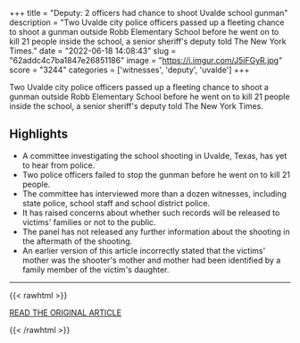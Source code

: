 +++
title = "Deputy: 2 officers had chance to shoot Uvalde school gunman"
description = "Two Uvalde city police officers passed up a fleeting chance to shoot a gunman outside Robb Elementary School before he went on to kill 21 people inside the school, a senior sheriff's deputy told The New York Times."
date = "2022-06-18 14:08:43"
slug = "62addc4c7ba1847e26851186"
image = "https://i.imgur.com/J5iFGyR.jpg"
score = "3244"
categories = ['witnesses', 'deputy', 'uvalde']
+++

Two Uvalde city police officers passed up a fleeting chance to shoot a gunman outside Robb Elementary School before he went on to kill 21 people inside the school, a senior sheriff's deputy told The New York Times.

## Highlights

- A committee investigating the school shooting in Uvalde, Texas, has yet to hear from police.
- Two police officers failed to stop the gunman before he went on to kill 21 people.
- The committee has interviewed more than a dozen witnesses, including state police, school staff and school district police.
- It has raised concerns about whether such records will be released to victims' families or not to the public.
- The panel has not released any further information about the shooting in the aftermath of the shooting.
- An earlier version of this article incorrectly stated that the victims' mother was the shooter's mother and mother had been identified by a family member of the victim's daughter.

---

{{< rawhtml >}}
  <p class="article-category">
    <a target="_blank" href="https://www.fox5dc.com/news/deputy-2-officers-had-chance-to-shoot-uvalde-school-gunman">READ THE ORIGINAL ARTICLE</a>
  </p>
{{< /rawhtml >}}
